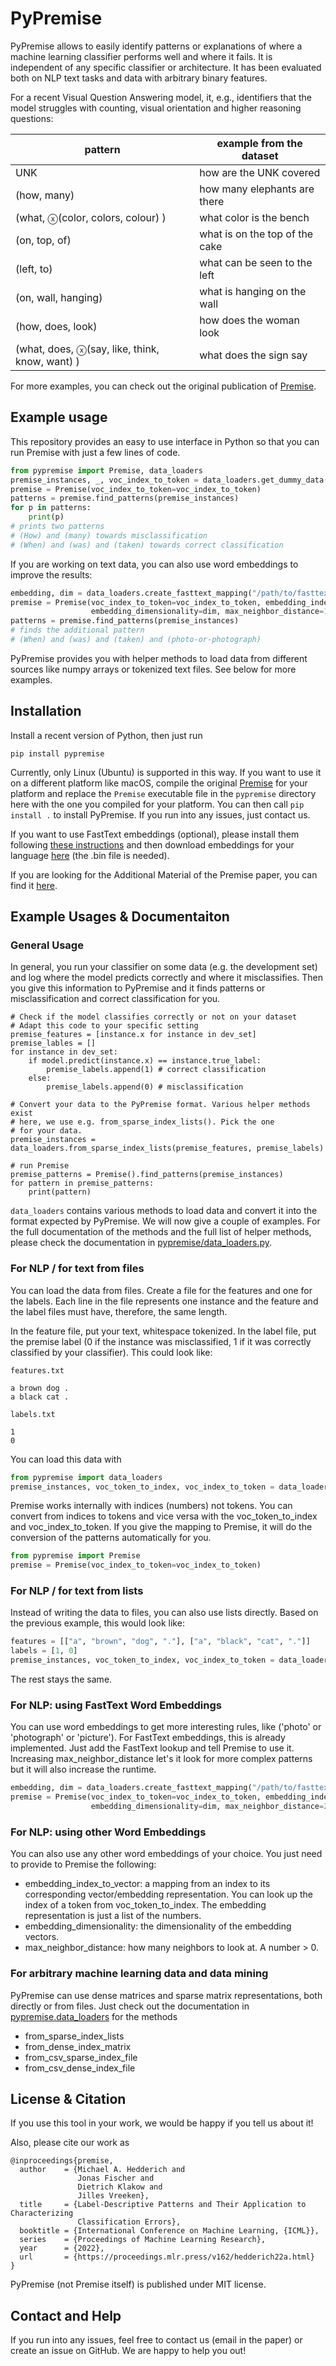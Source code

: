 # PyPremise

PyPremise allows to easily identify patterns or explanations of where a machine learning classifier performs well 
and where it fails. It is independent of any specific classifier or architecture. It has
been evaluated both on NLP text tasks and data with arbitrary binary features. 

For a recent Visual Question Answering model, it, e.g., identifiers that the model struggles
with counting, visual orientation and higher reasoning questions:

| pattern                                      | example from the dataset       |
|----------------------------------------------|--------------------------------|
| UNK                                          | how are the UNK covered        |
| (how, many)                                  | how many elephants are there   |
| (what, ⓧ(color, colors, colour) )            | what color is the bench        |
| (on, top, of)                                | what is on the top of the cake |
| (left, to)                                   | what can be seen to the left   |
| (on, wall, hanging)                          | what is hanging on the wall    |
| (how, does, look)                            | how does the woman look        |
| (what, does, ⓧ(say, like, think, know, want) ) | what does the sign say         |

For more examples, you can check out the original publication of [Premise](https://arxiv.org/abs/2110.09599).

## Example usage
This repository provides an easy to use interface in Python so that you can run
Premise with just a few lines of code.

```python
from pypremise import Premise, data_loaders
premise_instances, _, voc_index_to_token = data_loaders.get_dummy_data()
premise = Premise(voc_index_to_token=voc_index_to_token)
patterns = premise.find_patterns(premise_instances)
for p in patterns:
    print(p)
# prints two patterns
# (How) and (many) towards misclassification
# (When) and (was) and (taken) towards correct classification
```

If you are working on text data, you can also use word embeddings to improve the results:

```python
embedding, dim = data_loaders.create_fasttext_mapping("/path/to/fasttext.bin", voc_index_to_token)
premise = Premise(voc_index_to_token=voc_index_to_token, embedding_index_to_vector=embedding, 
                  embedding_dimensionality=dim, max_neighbor_distance=1)
patterns = premise.find_patterns(premise_instances)
# finds the additional pattern
# (When) and (was) and (taken) and (photo-or-photograph) 
```

PyPremise provides you with helper methods to load data from different sources like numpy arrays or tokenized text files.
See below for more examples.

## Installation
Install a recent version of Python, then just run
```
pip install pypremise
```
Currently, only Linux (Ubuntu) is supported in this way. If you want to use it on a different platform like macOS, compile the original [Premise](https://github.com/uds-lsv/premise/) for your platform and replace the ``Premise`` executable file in the ``pypremise`` directory here with the one you compiled for your platform. You can then call ``pip install .`` to install PyPremise. If you run into any issues, just contact us.

If you want to use FastText embeddings (optional), please install them following [these instructions](https://fasttext.cc/docs/en/support.html)
and then download embeddings for your language [here](https://fasttext.cc/docs/en/crawl-vectors.html) (the .bin file is needed).

If you are looking for the Additional Material of the Premise paper, you can find it [here](https://github.com/uds-lsv/premise).

## Example Usages & Documentaiton

### General Usage

In general, you run your classifier on some data (e.g. the development set) and
log where the model predicts correctly and where it misclassifies. Then you give
this information to PyPremise and it finds patterns or misclassification and correct 
classification for you.
```
# Check if the model classifies correctly or not on your dataset
# Adapt this code to your specific setting
premise_features = [instance.x for instance in dev_set]
premise_lables = []
for instance in dev_set:
    if model.predict(instance.x) == instance.true_label:
        premise_labels.append(1) # correct classification
    else:
        premise_labels.append(0) # misclassification

# Convert your data to the PyPremise format. Various helper methods exist
# here, we use e.g. from_sparse_index_lists(). Pick the one
# for your data.
premise_instances = data_loaders.from_sparse_index_lists(premise_features, premise_labels)

# run Premise
premise_patterns = Premise().find_patterns(premise_instances)
for pattern in premise_patterns:
    print(pattern)
```

``data_loaders`` contains various methods to load data and convert it into the format
expected by PyPremise. We will now give a couple of examples. For the full documentation of the methods
and the full list of helper methods, please check the documentation in [pypremise/data_loaders.py](https://github.com/uds-lsv/PyPremise/blob/master/pypremise/data_loaders.py).

### For NLP / for text from files

You can load the data from files. Create a file for the features and one for the labels.
Each line in the file represents one instance and the feature and the label files must
have, therefore, the same length.

In the feature file, put your text, whitespace tokenized. In the label file, put the premise 
label (0 if the instance was misclassified, 1 if it was correctly classified by your classifier). 
This could look like:

``features.txt``
```
a brown dog .
a black cat .
```

``labels.txt``
```
1
0
```
You can load this data with
```python
from pypremise import data_loaders
premise_instances, voc_token_to_index, voc_index_to_token = data_loaders.from_tokenized_file("features.txt", "labels.txt", delimiter=" ")
```
Premise works internally with indices (numbers) not tokens. You can convert from indices to tokens and vice versa with
the voc_token_to_index and voc_index_to_token. If you give the mapping to Premise, it will do the conversion of the patterns
automatically for you.

```python
from pypremise import Premise
premise = Premise(voc_index_to_token=voc_index_to_token)
```

### For NLP / for text from lists

Instead of writing the data to files, you can also use lists directly. Based
on the previous example, this would look like:

```python
features = [["a", "brown", "dog", "."], ["a", "black", "cat", "."]]
labels = [1, 0]
premise_instances, voc_token_to_index, voc_index_to_token = data_loaders.from_token_lists(features, labels)
```

The rest stays the same.

### For NLP: using FastText Word Embeddings
You can use word embeddings to get more interesting rules, like ('photo' or 'photograph' or 'picture').
For FastText embeddings, this is already implemented. Just add the FastText lookup and tell Premise to
use it. Increasing max_neighbor_distance let's it look for more complex patterns but it will also increase
the runtime.

```python
embedding, dim = data_loaders.create_fasttext_mapping("/path/to/fasttext.bin", voc_index_to_token)
premise = Premise(voc_index_to_token=voc_index_to_token, embedding_index_to_vector=embedding, 
                  embedding_dimensionality=dim, max_neighbor_distance=2)
```

### For NLP: using other Word Embeddings
You can also use any other word embeddings of your choice. You just need to provide to Premise the following:
* embedding_index_to_vector: a mapping from an index to its corresponding vector/embedding representation. You can look up the index of a token from voc_token_to_index. The embedding representation is just a list of the numbers.
* embedding_dimensionality: the dimensionality of the embedding vectors.
* max_neighbor_distance: how many neighbors to look at. A number > 0.

### For arbitrary machine learning data and data mining

PyPremise can use dense matrices and sparse matrix representations, both directly
or from files. Just check out the documentation in [pypremise.data_loaders](https://github.com/uds-lsv/PyPremise/blob/master/pypremise/data_loaders.py) for the methods
* from_sparse_index_lists
* from_dense_index_matrix
* from_csv_sparse_index_file
* from_csv_dense_index_file


## License & Citation

If you use this tool in your work, we would be happy if you tell us about it!

Also, please cite our work as

```
@inproceedings{premise,
  author    = {Michael A. Hedderich and
               Jonas Fischer and
               Dietrich Klakow and
               Jilles Vreeken},
  title     = {Label-Descriptive Patterns and Their Application to Characterizing
               Classification Errors},
  booktitle = {International Conference on Machine Learning, {ICML}},
  series    = {Proceedings of Machine Learning Research},
  year      = {2022},
  url       = {https://proceedings.mlr.press/v162/hedderich22a.html}
}
```

PyPremise (not Premise itself) is published under MIT license.

## Contact and Help
If you run into any issues, feel free to contact us (email in the paper) or create an issue on GitHub. 
We are happy to help you out!
